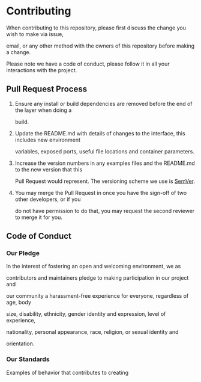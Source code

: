# Contributing

When contributing to this repository, please first discuss the change you wish to make via issue,

email, or any other method with the owners of this repository before making a change.

Please note we have a code of conduct, please follow it in all your interactions with the project.

## Pull Request Process

1. Ensure any install or build dependencies are removed before the end of the layer when doing a

   build.

2. Update the README.md with details of changes to the interface, this includes new environment

   variables, exposed ports, useful file locations and container parameters.

3. Increase the version numbers in any examples files and the README.md to the new version that this

   Pull Request would represent. The versioning scheme we use is [SemVer](http://semver.org/).

4. You may merge the Pull Request in once you have the sign-off of two other developers, or if you

   do not have permission to do that, you may request the second reviewer to merge it for you.

## Code of Conduct

### Our Pledge

In the interest of fostering an open and welcoming environment, we as

contributors and maintainers pledge to making participation in our project and

our community a harassment-free experience for everyone, regardless of age, body

size, disability, ethnicity, gender identity and expression, level of experience,

nationality, personal appearance, race, religion, or sexual identity and

orientation.

### Our Standards

Examples of behavior that contributes to creating
